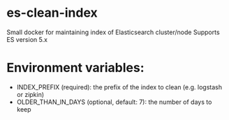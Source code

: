 # es-clean-index
Small docker for maintaining index of Elasticsearch cluster/node
Supports ES version 5.x

# Environment variables:
- INDEX_PREFIX (required): the prefix of the index to clean (e.g. logstash or zipkin)
- OLDER_THAN_IN_DAYS (optional, default: 7): the number of days to keep

